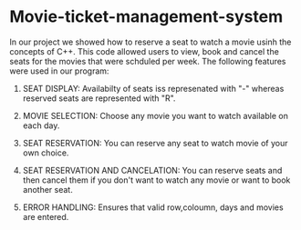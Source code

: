 # Movie-ticket-management-system
  In our project we showed how to reserve a seat to watch a movie usinh the concepts of C++. This code allowed users to view, book and cancel the seats for the movies that were schduled per week. 
  The following features were used in our program: 
  
  1. SEAT DISPLAY: Availabilty of seats iss represenated with "-" whereas reserved seats are represented with "R".  
  
  2. MOVIE SELECTION: Choose any movie you want to watch available on each day. 
  
  3. SEAT RESERVATION: You can reserve any seat to watch movie of your own choice. 
  
  4. SEAT RESERVATION AND CANCELATION: You can reserve seats and then cancel them if you don't want to watch any movie or want to book another seat.
  
  5. ERROR HANDLING: Ensures that valid row,coloumn, days and movies are entered. 
  
